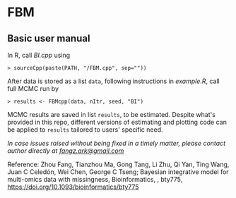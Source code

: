 # FBM

## Basic user manual 
In R, call *BI.cpp* using 
```
> sourceCpp(paste(PATH, "/FBM.cpp", sep=""))
```
After data is stored as a list `data`, following instructions in *example.R*, call full MCMC run by
```
> results <- FBMcpp(data, nItr, seed, "BI")
```
MCMC results are saved in list `results`, to be estimated. Despite what's provided in this repo, different versions of estimating and plotting code can be applied to `results` tailored to users' specific need.

*In case issues raised without being fixed in a timely matter, please contact author directly at fangz.ark@gmail.com*

Reference: Zhou Fang, Tianzhou Ma, Gong Tang, Li Zhu, Qi Yan, Ting Wang, Juan C Celedón, Wei Chen, George C Tseng; Bayesian integrative model for multi-omics data with missingness, Bioinformatics, , bty775, https://doi.org/10.1093/bioinformatics/bty775
